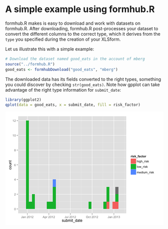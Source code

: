 A simple example using formhub.R
========================================================

formhub.R makes is easy to download and work with datasets on formhub.R. After downloading, formhub.R post-processes your dataset to convert the different columns to the correct type, which it derives from the `type` you specified during the creation of your XLSform.

Let us illustrate this with a simple example:



```r
# Download the dataset named good_eats in the account of mberg
source("../formhub.R")
good_eats <- formhubDownload("good_eats", "mberg")
```




The downloaded data has its fields converted to the right types, something you could discover by checking `str(good_eats)`. Note how gpplot can take advantage of the right type information for `submit_date`: 


```r
library(ggplot2)
qplot(data = good_eats, x = submit_date, fill = risk_factor)
```

![plot of chunk unnamed-chunk-2](figure/unnamed-chunk-2.png) 


